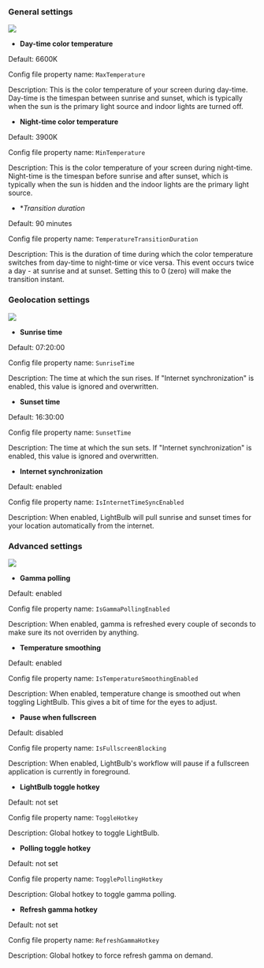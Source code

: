 ### General settings

![](http://tyrrrz.me/projects/images/lb_1.png)

- **Day-time color temperature**

Default: 6600K

Config file property name: `MaxTemperature`

Description: This is the color temperature of your screen during day-time. Day-time is the timespan between sunrise and sunset, which is typically when the sun is the primary light source and indoor lights are turned off.

- **Night-time color temperature**

Default: 3900K

Config file property name: `MinTemperature`

Description: This is the color temperature of your screen during night-time. Night-time is the timespan before sunrise and after sunset, which is typically when the sun is hidden and the indoor lights are the primary light source.

- **Transition duration*

Default: 90 minutes

Config file property name: `TemperatureTransitionDuration`

Description: This is the duration of time during which the color temperature switches from day-time to night-time or vice versa. This event occurs twice a day - at sunrise and at sunset. Setting this to 0 (zero) will make the transition instant.

### Geolocation settings

![](http://tyrrrz.me/projects/images/lb_2.png)

- **Sunrise time**

Default: 07:20:00

Config file property name: `SunriseTime`

Description: The time at which the sun rises. If "Internet synchronization" is enabled, this value is ignored and overwritten.

- **Sunset time**

Default: 16:30:00

Config file property name: `SunsetTime`

Description: The time at which the sun sets. If "Internet synchronization" is enabled, this value is ignored and overwritten.

- **Internet synchronization**

Default: enabled

Config file property name: `IsInternetTimeSyncEnabled`

Description: When enabled, LightBulb will pull sunrise and sunset times for your location automatically from the internet.

### Advanced settings

![](http://tyrrrz.me/projects/images/lb_3.png)

- **Gamma polling**

Default: enabled

Config file property name: `IsGammaPollingEnabled`

Description: When enabled, gamma is refreshed every couple of seconds to make sure its not overriden by anything.

- **Temperature smoothing**

Default: enabled

Config file property name: `IsTemperatureSmoothingEnabled`

Description: When enabled, temperature change is smoothed out when toggling LightBulb. This gives a bit of time for the eyes to adjust.

- **Pause when fullscreen**

Default: disabled

Config file property name: `IsFullscreenBlocking`

Description: When enabled, LightBulb's workflow will pause if a fullscreen application is currently in foreground.

- **LightBulb toggle hotkey**

Default: not set

Config file property name: `ToggleHotkey`

Description: Global hotkey to toggle LightBulb.

- **Polling toggle hotkey**

Default: not set

Config file property name: `TogglePollingHotkey`

Description: Global hotkey to toggle gamma polling.

- **Refresh gamma hotkey**

Default: not set

Config file property name: `RefreshGammaHotkey`

Description: Global hotkey to force refresh gamma on demand.